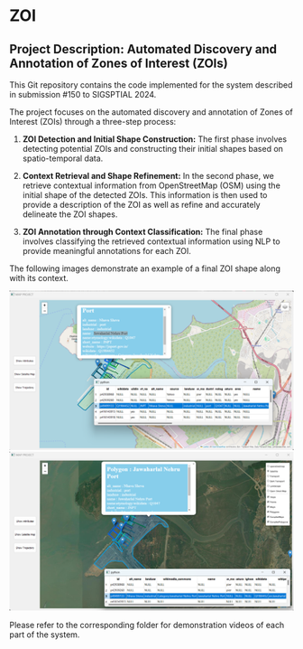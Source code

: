 # ZOI

## Project Description: Automated Discovery and Annotation of Zones of Interest (ZOIs)

This Git repository contains the code implemented for the system described in submission #150 to SIGSPTIAL 2024.

The project focuses on the automated discovery and annotation of Zones of Interest (ZOIs) through a three-step process:

1. **ZOI Detection and Initial Shape Construction:** The first phase involves detecting potential ZOIs and constructing their initial shapes based on spatio-temporal data.
   
2. **Context Retrieval and Shape Refinement:** In the second phase, we retrieve contextual information from OpenStreetMap (OSM) using the initial shape of the detected ZOIs. This information is then used to provide a description of the ZOI as well as refine and accurately delineate the ZOI shapes.
   
3. **ZOI Annotation through Context Classification:** The final phase involves classifying the retrieved contextual information using NLP to provide meaningful annotations for each ZOI.

The following images demonstrate an example of a final ZOI shape along with its context.

![](https://github.com/omar-ghannou/ZOI/blob/main/images/ZOIs.png)
![](https://github.com/omar-ghannou/ZOI/blob/main/images/ZOIs2.png)

Please refer to the corresponding folder for demonstration videos of each part of the system.

